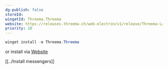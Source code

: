 ```yaml
---
dg-publish: false
storeId: 
wingetId: Threema.Threema
website: https://releases.threema.ch/web-electron/v1/release/Threema-Latest.exe
priority: 10
---
```


```powershell
winget install -e Threema.Threema
```

or install via [Website](https://releases.threema.ch/web-electron/v1/release/Threema-Latest.exe)


[[../Install messengers]]